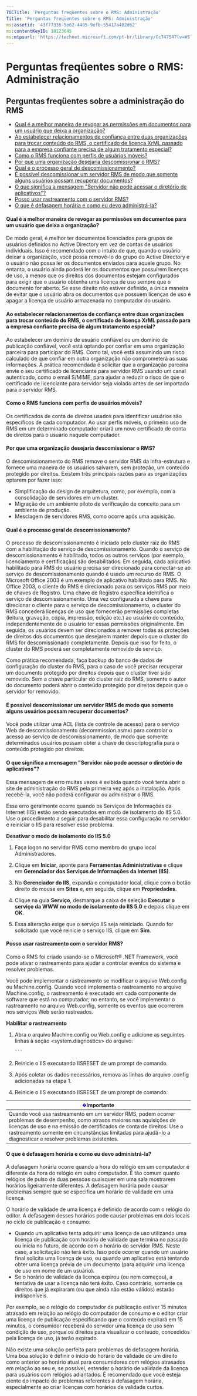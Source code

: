 ```yaml
---
TOCTitle: 'Perguntas freqüentes sobre o RMS: Administração'
Title: 'Perguntas freqüentes sobre o RMS: Administração'
ms:assetid: '43f77336-5e62-4405-9efb-55417a402d62'
ms:contentKeyID: 18123645
ms:mtpsurl: 'https://technet.microsoft.com/pt-br/library/Cc747547(v=WS.10)'
---
```


Perguntas freqüentes sobre o RMS: Administração
===============================================

Perguntas freqüentes sobre a administração do RMS
-------------------------------------------------

-   [Qual é a melhor maneira de revogar as permissões em documentos para um usuário que deixa a organização?](#bkmk_1)
-   [Ao estabelecer relacionamentos de confiança entre duas organizações para trocar conteúdo do RMS, o certificado de licença XrML passado para a empresa confiante precisa de algum tratamento especial?](#bkmk_2)
-   [Como o RMS funciona com perfis de usuários móveis?](#bkmk_3)
-   [Por que uma organização desejaria descomissionar o RMS?](#bkmk_4)
-   [Qual é o processo geral de descomissionamento?](#bkmk_5)
-   [É possível descomissionar um servidor RMS de modo que somente alguns usuários possam recuperar documentos?](#bkmk_6)
-   [O que significa a mensagem "Servidor não pode acessar o diretório de aplicativos"?](#bkmk_7)
-   [Posso usar rastreamento com o servidor RMS?](#bkmk_8)
-   [O que é defasagem horária e como eu devo administrá-la?](#bkmk_9)

<span id="BKMK_1"></span>
#### Qual é a melhor maneira de revogar as permissões em documentos para um usuário que deixa a organização?

De modo geral, é melhor ter documentos licenciados para grupos de usuários definidos no Active Directory em vez de contas de usuários individuais. Isso é recomendado com o intuito de que, quando o usuário deixar a organização, você possa removê-lo do grupo do Active Directory e o usuário não possa ler os documentos enviados para aquele grupo. No entanto, o usuário ainda poderá ler os documentos que possuírem licenças de uso, a menos que os direitos dos documentos estejam configurados para exigir que o usuário obtenha uma licença de uso sempre que o documento for aberto. Se esse direito não estiver definido, a única maneira de evitar que o usuário abra os documentos que possuem licenças de uso é apagar a licença de usuário armazenada no computador do usuário.

<span id="BKMK_2"></span>
#### Ao estabelecer relacionamentos de confiança entre duas organizações para trocar conteúdo do RMS, o certificado de licença XrML passado para a empresa confiante precisa de algum tratamento especial?

Ao estabelecer um domínio de usuário confiável ou um domínio de publicação confiável, você está optando por confiar em uma organização parceira para participar do RMS. Como tal, você está assumindo um risco calculado de que confiar em outra organização não comprometerá as suas informações. A prática recomendada é solicitar que a organização parceira envie o seu certificado de licenciante para servidor RMS usando um canal autenticado, como o email S/MIME, para ajudar a reduzir o risco de que o certificado de licenciante para servidor seja violado antes de ser importado para o servidor RMS.

<span id="BKMK_3"></span>
#### Como o RMS funciona com perfis de usuários móveis?

Os certificados de conta de direitos usados para identificar usuários são específicos de cada computador. Ao usar perfis móveis, o primeiro uso de RMS em um determinado computador criará um novo certificado de conta de direitos para o usuário naquele computador.

<span id="BKMK_4"></span>
#### Por que uma organização desejaria descomissionar o RMS?

O descomissionamento do RMS remove o servidor RMS da infra-estrutura e fornece uma maneira de os usuários salvarem, sem proteção, um conteúdo protegido por direitos. Existem três principais razões para as organizações optarem por fazer isso:

-   Simplificação do design de arquitetura, como, por exemplo, com a consolidação de servidores em um cluster.
-   Migração de um ambiente piloto de verificação de conceito para um ambiente de produção.
-   Mesclagem de servidores RMS, como ocorre após uma aquisição.

<span id="BKMK_5"></span>
#### Qual é o processo geral de descomissionamento?

O processo de descomissionamento é iniciado pelo cluster raiz do RMS com a habilitação do serviço de descomissionamento. Quando o serviço de descomissionamento é habilitado, todos os outros serviços (por exemplo, licenciamento e certificação) são desabilitados. Em seguida, cada aplicativo habilitado para RMS do usuário precisa ser direcionado para conectar-se ao serviço de descomissionamento quando é usado um recurso do RMS. O Microsoft Office 2003 é um exemplo de aplicativo habilitado para RMS. No Office 2003, o cliente do RMS é direcionado para os serviços RMS por meio de chaves de Registro. Uma chave de Registro específica identifica o serviço de descomissionamento. Uma vez configurada a chave para direcionar o cliente para o serviço de descomissionamento, o cluster do RMS concederá licenças de uso que fornecerão permissões completas (leitura, gravação, cópia, impressão, edição etc.) ao usuário do conteúdo, independentemente de o usuário ter essas permissões originalmente. Em seguida, os usuários devem ser direcionados a remover todas as proteções de direitos dos documentos que desejarem manter depois que o cluster do RMS for descomissionado completamente. Depois que isso for feito, o cluster do RMS poderá ser completamente removido de serviço.

Como prática recomendada, faça backup do banco de dados de configuração do cluster do RMS, para o caso de você precisar recuperar um documento protegido por direitos depois que o cluster tiver sido removido. Sem a chave particular do cluster raiz do RMS, somente o autor do documento poderá abrir o conteúdo protegido por direitos depois que o servidor for removido.

<span id="BKMK_6"></span>
#### É possível descomissionar um servidor RMS de modo que somente alguns usuários possam recuperar documentos?

Você pode utilizar uma ACL (lista de controle de acesso) para o serviço Web de descomissionamento (decommission.asmx) para controlar o acesso ao serviço de descomissionamento, de modo que somente determinados usuários possam obter a chave de descriptografia para o conteúdo protegido por direitos.

<span id="BKMK_7"></span>
#### O que significa a mensagem "Servidor não pode acessar o diretório de aplicativos"?

Essa mensagem de erro muitas vezes é exibida quando você tenta abrir o site de administração do RMS pela primeira vez após a instalação. Após recebê-la, você não poderá configurar ou administrar o RMS.

Esse erro geralmente ocorre quando os Serviços de Informações da Internet (IIS) estão sendo executados em modo de isolamento do IIS 5.0. Use o procedimento a seguir para desabilitar essa configuração no servidor e reiniciar o IIS para resolver esse problema.

**Desativar o modo de isolamento do IIS 5.0**
1.  Faça logon no servidor RMS como membro do grupo local Administradores.

2.  Clique em **Iniciar**, aponte para **Ferramentas Administrativas** e clique em **Gerenciador dos Serviços de Informações da Internet (IIS)**.

3.  No **Gerenciador do IIS**, expanda o computador local, clique com o botão direito do mouse em **Sites** e, em seguida, clique em **Propriedades**.

4.  Clique na guia **Serviço**, desmarque a caixa de seleção **Executar o serviço da WWW no modo de isolamento do IIS 5.0** e depois clique em **OK**.

5.  Essa alteração exige que o serviço IIS seja reiniciado. Quando for solicitado que você reinicie o serviço IIS, clique em **Sim**.

<span id="BKMK_8"></span>
#### Posso usar rastreamento com o servidor RMS?

Como o RMS foi criado usando-se o Microsoft® .NET Framework, você pode ativar o rastreamento para ajudar a controlar eventos do sistema e resolver problemas.

Você pode implementar o rastreamento se modificar o arquivo Web.config ou Machine.config. Quando você implementa o rastreamento no arquivo Machine.config, o rastreamento é executado em cada componente de software que está no computador; no entanto, se você implementar o rastreamento no arquivo Web.config, somente os eventos que ocorrerem nos serviços Web serão rastreados.

**Habilitar o rastreamento**
1.  Abra o arquivo Machine.config ou Web.config e adicione as seguintes linhas à seção &lt;system.diagnostics&gt; do arquivo:

    
        ```
2.  Reinicie o IIS executando IISRESET de um prompt de comando.

3.  Após coletar os dados necessários, remova as linhas do arquivo .config adicionadas na etapa 1.

4.  Reinicie o IIS executando IISRESET de um prompt de comando.

| ![](images/Cc747547.Important(WS.10).gif)Importante                                                                                                                                                                                                                                       |
|------------------------------------------------------------------------------------------------------------------------------------------------------------------------------------------------------------------------------------------------------------------------------------------------------------------------|
| Quando você usa rastreamento em um servidor RMS, podem ocorrer problemas de desempenho, como atrasos maiores nas aquisições de licenças de uso e na emissão de certificados de conta de direitos. Use o rastreamento somente em circunstâncias limitadas para ajudá-lo a diagnosticar e resolver problemas existentes. |

<span id="BKMK_9"></span>
#### O que é defasagem horária e como eu devo administrá-la?

A defasagem horária ocorre quando a hora do relógio em um computador é diferente da hora do relógio em outro computador. É tão comum quanto relógios de pulso de duas pessoas quaisquer em uma sala mostrarem horários ligeiramente diferentes. A defasagem horária pode causar problemas sempre que se especifica um horário de validade em uma licença.

O horário de validade de uma licença é definido de acordo com o relógio do editor. A defasagem desses horários pode causar problemas em dois locais no ciclo de publicação e consumo:

-   Quando um aplicativo tenta adquirir uma licença de uso utilizando uma licença de publicação com horário de validade que termina no passado ou inicia no futuro, de acordo com o horário do servidor RMS. Neste caso, a solicitação não terá êxito. Isso pode ocorrer quando um usuário final solicita uma licença de uso, ou quando um aplicativo está tentando obter uma licença prévia de um documento (para adquirir uma licença de uso em nome de um usuário).
-   Se o horário de validade da licença expirou (ou nem começou), a tentativa de usar a licença não terá êxito. Caso contrário, somente os direitos que já expiraram (ou que ainda não estão válidos) estarão indisponíveis.

Por exemplo, se o relógio do computador de publicação estiver 15 minutos atrasado em relação ao relógio do computador de consumo e o editor criar uma licença de publicação especificando que o conteúdo expirará em 15 minutos, o consumidor receberá do servidor uma licença de uso sem condição de uso, porque os direitos para visualizar o conteúdo, concedidos pela licença de uso, já terão expirado.

Não existe uma solução perfeita para problemas de defasagem horária. Uma boa solução é definir o início do horário de validade de um direito como anterior ao horário atual para consumidores com relógios atrasados em relação ao seu e, se possível, estender o horário de validade da licença para usuários com relógios adiantados. É recomendado que você esteja ciente do impacto de problemas referentes à defasagem horária, especialmente ao criar licenças com horários de validade curtos.
